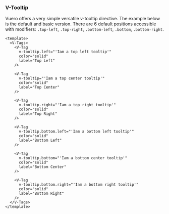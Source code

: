 ### V-Tooltip

Vuero offers a very simple versatile v-tooltip directive.
The example below is the default and basic version.
There are 6 default positions accessible with modifiers: `.top-left`,
`.top-right`, `.bottom-left`, `.bottom`, `.bottom-right`.

<!--code-->

```vue {4,10,16,22,28,34}
<template>
  <V-Tags>
    <V-Tag
      v-tooltip.left="'Iam a top left tooltip'"
      color="solid"
      label="Top Left"
    />

    <V-Tag
      v-tooltip="'Iam a top center tooltip'"
      color="solid"
      label="Top Center"
    />

    <V-Tag
      v-tooltip.right="'Iam a top right tooltip'"
      color="solid"
      label="Top Right"
    />

    <V-Tag
      v-tooltip.bottom.left="'Iam a bottom left tooltip'"
      color="solid"
      label="Bottom Left"
    />

    <V-Tag
      v-tooltip.bottom="'Iam a bottom center tooltip'"
      color="solid"
      label="Bottom Center"
    />

    <V-Tag
      v-tooltip.bottom.right="'Iam a bottom right tooltip'"
      color="solid"
      label="Bottom Right"
    />
  </V-Tags>
</template>
```

<!--/code-->

<!--Example-->

<V-Tags>
  <V-Tag
    v-tooltip.left="'Iam a top left tooltip'"
    color="solid"
    label="Top Left"
  />
  <V-Tag
    v-tooltip="'Iam a top center tooltip'"
    color="solid"
    label="Top Center"
  />
  <V-Tag
    v-tooltip.right="'Iam a top right tooltip'"
    color="solid"
    label="Top Right"
  />
  <V-Tag
    v-tooltip.bottom.left="'Iam a bottom left tooltip'"
    color="solid"
    label="Bottom Left"
  />
  <V-Tag
    v-tooltip.bottom="'Iam a bottom center tooltip'"
    color="solid"
    label="Bottom Center"
  />
  <V-Tag
    v-tooltip.bottom.right="'Iam a bottom right tooltip'"
    color="solid"
    label="Bottom Right"
  />
</V-Tags>

<!--/Example-->

